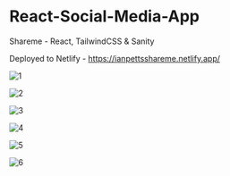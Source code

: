 # React-Social-Media-App
Shareme - React, TailwindCSS &amp; Sanity

Deployed to Netlify - https://ianpettsshareme.netlify.app/

![1](https://user-images.githubusercontent.com/66824231/147740868-8fa52520-4e1e-4615-a4ea-d277a10e8f45.jpg)

![2](https://user-images.githubusercontent.com/66824231/147740889-467cd5ba-34a9-48d6-9d58-67d9a8af8965.jpg)

![3](https://user-images.githubusercontent.com/66824231/147740898-6463e907-a0ea-4a5b-abf8-45de142621ba.jpg)

![4](https://user-images.githubusercontent.com/66824231/147740902-29017607-c9b9-443d-aecd-ca6bc2502544.jpg)

![5](https://user-images.githubusercontent.com/66824231/147740908-8421cd73-3c0c-4633-983d-1921750aef44.jpg)

![6](https://user-images.githubusercontent.com/66824231/147740914-dc39866a-b654-4176-b843-17854c19feed.jpg)
